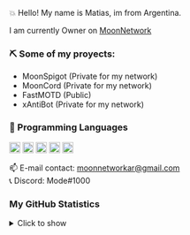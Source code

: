 💥 Hello! My name is Matias, im from Argentina.

I am currently Owner on [MoonNetwork](https://discord.io/networkmoon)

### ⛏️ Some of my proyects:
- MoonSpigot (Private for my network)
- MoonCord (Private for my network)
- FastMOTD (Public)
- xAntiBot (Private for my network)

### 🔮 Programming Languages
<code><img height="20" src="https://cdn.jsdelivr.net/gh/devicons/devicon/icons/javascript/javascript-original.svg"></code>
<code><img height="20" src="https://cdn.jsdelivr.net/gh/devicons/devicon/icons/java/java-original.svg"></code>
<code><img height="20" src="https://cdn.jsdelivr.net/gh/devicons/devicon/icons/html5/html5-original.svg"></code>
<code><img height="20" src="https://cdn.jsdelivr.net/gh/devicons/devicon/icons/css3/css3-original.svg"></code>
<code><img height="20" src="https://cdn.jsdelivr.net/gh/devicons/devicon/icons/mysql/mysql-original.svg"></code>

📫 E-mail contact: moonnetworkar@gmail.com <br>
📞 Discord: Mode#1000

### My GitHub Statistics
<details>
   <summary>Click to show</summary>
   <img align="Left" alt="MOde's Github Stats" src="https://github-readme-stats.vercel.app/api?username=DevModee&include_all_commits=true&count_private=true&show_icons=true&hide_border=true&theme=dark" />
   <img style="float: right;" alt="Most Used Languages" src="https://github-readme-stats.vercel.app/api/top-langs/?username=DevModee&langs_count=10&layout=compact&hide_border=true&theme=dark"/>
</details>
